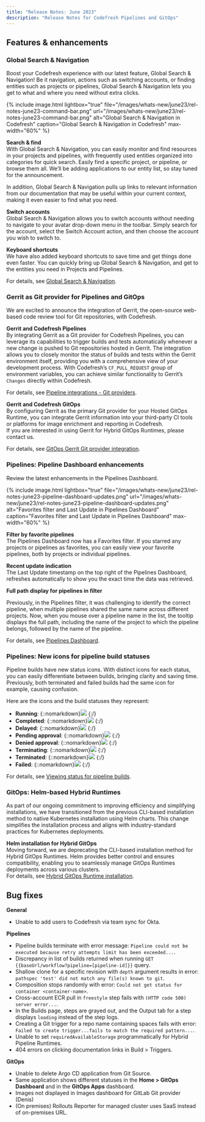 ```yaml
---
title: "Release Notes: June 2023"
description: "Release Notes for Codefresh Pipelines and GitOps"
---
```


## Features & enhancements


### Global Search & Navigation
Boost your Codefresh experience with our latest feature, Global Search & Navigation! Be it navigation, actions such as switching accounts, or finding entities such as projects or pipelines, Global Search & Navigation lets you get to what and where you need without extra clicks.

 {% include 
image.html 
lightbox="true" 
file="/images/whats-new/june23/rel-notes-june23-command-bar.png" 
url="/images/whats-new/june23/rel-notes-june23-command-bar.png" 
alt="Global Search & Navigation in Codefresh" 
caption="Global Search & Navigation in Codefresh" 
max-width="60%" 
%}

**Search & find**  
With Global Search & Navigation, you can easily monitor and find resources in your projects and pipelines, with frequently used entities organized into categories for quick search. Easily find a specific project, or pipeline, or browse them all.
We’ll be adding applications to our entity list, so stay tuned for the announcement.

In addition, Global Search & Navigation pulls up links to relevant information from our documentation that may be useful within your current context, making it even easier to find what you need.

**Switch accounts**  
Global Search & Navigation allows you to switch accounts without needing to navigate to your avatar drop-down menu in the toolbar. Simply search for the account, select the Switch Account action, and then choose the account you wish to switch to.

**Keyboard shortcuts**  
We have also added keyboard shortcuts to save time and get things done even faster. You can quickly bring up Global Search & Navigation, and get to the entities you need in Projects and Pipelines.


For details, see [Global Search & Navigation]({{site.baseurl}}/docs/getting-started/command-bar/).


### Gerrit as Git provider for Pipelines and GitOps
We are excited to announce the integration of Gerrit, the open-source web-based code review tool for Git repositories, with Codefresh. 

**Gerrit and Codefresh Pipelines**  
By integrating Gerrit as a Git provider for Codefresh Pipelines, you can leverage its capabilities to trigger builds and tests automatically whenever a new change is pushed to Git repositories hosted in Gerrit. The integration allows you to closely monitor the status of builds and tests within the Gerrit environment itself, providing you with a comprehensive view of your development process.
With Codefresh’s `CF_PULL_REQUEST` group of environment variables, you can achieve similar functionality to Gerrit’s `Changes` directly within Codefresh.

For details, see [Pipeline integrations - Git providers]({{site.baseurl}}/docs/integrations/git-providers/#gerrit).

**Gerrit and Codefresh GitOps**   
By configuring Gerrit as the primary Git provider for your Hosted GitOps Runtime, you can integrate Gerrit information into your third-party CI tools or platforms for image enrichment and reporting in Codefresh.  
If you are interested in using Gerrit for Hybrid GitOps Runtimes, please contact us.

For details, see [GitOps Gerrit Git provider integration]({{site.baseurl}}/docs/gitops-integrations/gerrit-integration/).

### Pipelines: Pipeline Dashboard enhancements
Review the latest enhancements in the Pipelines Dashboard.

 {% include 
image.html 
lightbox="true" 
file="/images/whats-new/june23/rel-notes-june23-pipeline-dashboard-updates.png" 
url="/images/whats-new/june23/rel-notes-june23-pipeline-dashboard-updates.png" 
alt="Favorites filter and Last Update in Pipelines Dashboard" 
caption="Favorites filter and Last Update in Pipelines Dashboard" 
max-width="60%" 
%}

**Filter by favorite pipelines**  
The Pipelines Dashboard now has a Favorites filter. If you starred any projects or pipelines as favorites, you can easily view your favorite pipelines, both by projects or individual pipelines.

**Recent update indication**  
The Last Update timestamp on the top right of the Pipelines Dashboard, refreshes automatically to show you the exact time the data was retrieved.

**Full path display for pipelines in filter**  

Previously, in the Pipelines filter, it was challenging to identify the correct pipeline, when multiple pipelines shared the same name across different projects. 
Now, when you mouse over a pipeline name in the list, the tooltip displays the full path, including the name of the project to which the pipeline belongs, 
followed by the name of the pipeline. 

For details, see [Pipelines Dashboard]({{site.baseurl}}/docs/dashboards/home-dashboard/#pipelines-dashboard).

### Pipelines: New icons for pipeline build statuses
Pipeline builds have new status icons. With distinct icons for each status, you can easily differentiate between builds, bringing clarity and saving time. Previously, both terminated and failed builds had the same icon for example, causing confusion.

Here are the icons and the build statuses they represent:  
* **Running**: {::nomarkdown}<img src="../../../../../images/whats-new/june23/pipeline-build-running.png" display=inline-block/> {:/}
* **Completed**: {::nomarkdown}<img src="../../../../../images/whats-new/june23/pipeline-build-successful.png" display=inline-block/> {:/}
* **Delayed**: {::nomarkdown}<img src="../../../../../images/whats-new/june23/pipeline-build-delayed.png" display=inline-block/> {:/}
* **Pending approval**: {::nomarkdown}<img src="../../../../../images/whats-new/june23/pipeline-build-pending-approval.png" display=inline-block/> {:/}
* **Denied approval**: {::nomarkdown}<img src="../../../../../images/whats-new/june23/pipeline-build-denied.png" display=inline-block/> {:/}
* **Terminating**: {::nomarkdown}<img src="../../../../../images/whats-new/june23/pipeline-build-terminating.png" display=inline-block/> {:/}
* **Terminated**: {::nomarkdown}<img src="../../../../../images/whats-new/june23/pipeline-build-terminated.png" display=inline-block/> {:/}
* **Failed**: {::nomarkdown}<img src="../../../../../images/whats-new/june23/pipeline-build-failed-error.png" display=inline-block/> {:/}

For details, see [Viewing status for pipeline builds]({{site.baseurl}}/docs/pipelines/monitoring-pipelines/#viewing-status-for-pipeline-builds).

### GitOps: Helm-based Hybrid Runtimes
As part of our ongoing commitment to improving efficiency and simplifying installations, we have transitioned from the previous CLI-based installation method to native Kubernetes installation using Helm charts. This change simplifies the installation process and aligns with industry-standard practices for Kubernetes deployments. 

**Helm installation for Hybrid GitOps**  
  Moving forward, we are deprecating the CLI-based installation method for Hybrid GitOps Runtimes. Helm provides better control and ensures compatibility, enabling you to seamlessly manage GitOps Runtimes deployments across various clusters.  
  For details, see [Hybrid GitOps Runtime installation]({{site.baseurl}}/docs/installation/gitops/hybrid-gitops-helm-installation/).

<!--- 
* On-Premises version of Codefresh GitOps Runtime  
  We also introduced an on-premises version of the GitOps Runtime, allowing you to deploy and manage your Codefresh infrastructure within your private network.  
  The on-premises version gives you greater control over your environment, ensuring data security and compliance while leveraging the powerful features and integrations of Codefresh GitOps and Argo CD.  
  For details, see [On-premises GitOps Runtime installation]({{site.baseurl}}/docs/installation/gitops/on-prem-gitops-runtime-install/).
-->

## Bug fixes
**General**  
* Unable to add users to Codefresh via team sync for Okta.


**Pipelines**  
* Pipeline builds terminate with error message: `Pipeline could not be executed because retry attempts limit has been exceeded...`.
* Discrepancy in list of builds returned when running `GET {{baseUrl/workflow?pipeline=[pipeline-id]}}` query. 
* Shallow clone for a specific revision with `depth` argument results in error: `pathspec 'test' did not match any file(s) known to git`.
* Composition stops randomly with error: `Could not get status for container <container-name>`.
* Cross-account ECR pull in `freestyle` step fails with `(HTTP code 500) server error...`. 
* In the Builds page, steps are grayed out, and the Output tab for a step displays `loading` instead of the step logs.
* Creating a Git trigger for a repo name containing spaces fails with error: `Failed to create trigger...fails to match the required pattern...`.
* Unable to set `requiredAvailableStorage` programmatically for Hybrid Pipeline Runtimes. 
* 404 errors on clicking documentation links in Build > Triggers.

**GitOps**  
* Unable to delete Argo CD application from Git Source.
* Same application shows different statuses in the **Home > GitOps Dashboard** and in the **GitOps Apps** dashboard.
* Images not displayed in Images dashboard for GitLab Git provider (Denis)
* (On premises) Rollouts Reporter for managed cluster uses SaaS instead of on-premises URL.




